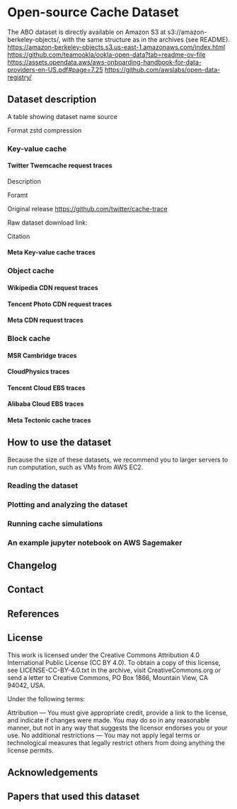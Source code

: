 # Open-source Cache Dataset

The ABO dataset is directly available on Amazon S3 at s3://amazon-berkeley-objects/, with the same structure as in the archives (see README).
https://amazon-berkeley-objects.s3.us-east-1.amazonaws.com/index.html
https://github.com/teamookla/ookla-open-data?tab=readme-ov-file
https://assets.opendata.aws/aws-onboarding-handbook-for-data-providers-en-US.pdf#page=7.25
https://github.com/awslabs/open-data-registry/
## Dataset description
A table showing 
dataset name 
source 

Format
zstd compression 



### Key-value cache 
#### Twitter Twemcache request traces

Description


Foramt

Original release https://github.com/twitter/cache-trace

Raw dataset download link: 


Citation


#### Meta Key-value cache traces



#### 






### Object cache 
#### Wikipedia CDN request traces


#### Tencent Photo CDN request traces


#### Meta CDN request traces



### Block cache
#### MSR Cambridge traces


#### CloudPhysics traces



#### Tencent Cloud EBS traces



#### Alibaba Cloud EBS traces


#### Meta Tectonic cache traces


## How to use the dataset
Because the size of these datasets, we recommend you to larger servers to run computation, such as VMs from AWS EC2.  


### 

### Reading the dataset 


### Plotting and analyzing the dataset


### Running cache simulations


### An example jupyter notebook on AWS Sagemaker 


## Changelog


## Contact


## References


## License
This work is licensed under the Creative Commons Attribution 4.0 International Public License (CC BY 4.0). To obtain a copy of this license, see LICENSE-CC-BY-4.0.txt in the archive, visit CreativeCommons.org or send a letter to Creative Commons, PO Box 1866, Mountain View, CA 94042, USA.

Under the following terms:

Attribution — You must give appropriate credit, provide a link to the license, and indicate if changes were made. You may do so in any reasonable manner, but not in any way that suggests the licensor endorses you or your use.
No additional restrictions — You may not apply legal terms or technological measures that legally restrict others from doing anything the license permits.


## Acknowledgements



## Papers that used this dataset



